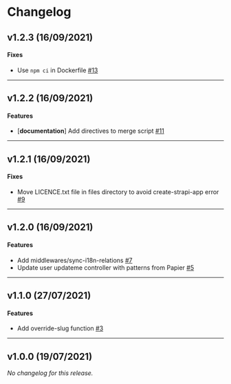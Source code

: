 # Changelog

## v1.2.3 (16/09/2021)

#### Fixes

-  Use `npm ci` in Dockerfile [#13](https://github.com/principalstudio/strapi-template-basic/issues/13)

---

## v1.2.2 (16/09/2021)

#### Features

- [**documentation**] Add directives to merge script [#11](https://github.com/principalstudio/strapi-template-basic/issues/11)

---

## v1.2.1 (16/09/2021)

#### Fixes

-  Move LICENCE.txt file in files directory to avoid create-strapi-app error [#9](https://github.com/principalstudio/strapi-template-basic/issues/9)

---

## v1.2.0 (16/09/2021)

#### Features

-  Add middlewares/sync-i18n-relations [#7](https://github.com/principalstudio/strapi-template-basic/issues/7)
-  Update user updateme controller with patterns from Papier [#5](https://github.com/principalstudio/strapi-template-basic/issues/5)

---

## v1.1.0 (27/07/2021)

#### Features

-  Add override-slug function [#3](https://github.com/principalstudio/strapi-template-basic/issues/3)

---

## v1.0.0 (19/07/2021)
*No changelog for this release.*

